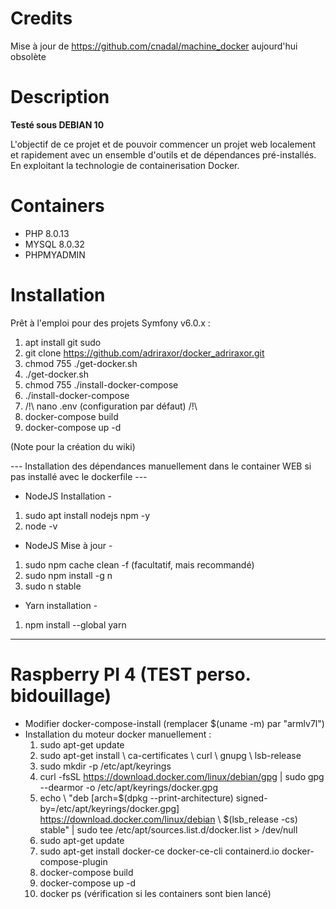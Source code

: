 # Credits 

Mise à jour de https://github.com/cnadal/machine_docker aujourd'hui obsolète  

# Description 

**Testé sous DEBIAN 10**

L'objectif de ce projet et de pouvoir commencer un projet web localement et rapidement avec un ensemble d'outils et de dépendances pré-installés. En exploitant la technologie de containerisation Docker. 

# Containers 

- PHP 8.0.13 
- MYSQL 8.0.32
- PHPMYADMIN

# Installation 

Prêt à l'emploi pour des projets Symfony v6.0.x : 

1) apt install git sudo
2) git clone https://github.com/adriraxor/docker_adriraxor.git
3) chmod 755 ./get-docker.sh 
4) ./get-docker.sh
5) chmod 755 ./install-docker-compose
6) ./install-docker-compose 
7) /!\ nano .env (configuration par défaut) /!\
8) docker-compose build
9) docker-compose up -d

(Note pour la création du wiki) 

--- Installation des dépendances manuellement dans le container WEB si pas installé avec le dockerfile ---

- NodeJS Installation - 

1) sudo apt install nodejs npm -y
2) node -v

- NodeJS Mise à jour - 

1) sudo npm cache clean -f (facultatif, mais recommandé) 
2) sudo npm install -g n
3) sudo n stable

- Yarn installation - 

1) npm install --global yarn

---------------------------------------------------------------------------------------------------------------------------------------------------------

# Raspberry PI 4 (TEST perso. bidouillage)

- Modifier docker-compose-install (remplacer $(uname -m) par "armlv7l")
- Installation du moteur docker manuellement :
    1) sudo apt-get update
    2) sudo apt-get install \ ca-certificates \ curl \ gnupg \ lsb-release
    3) sudo mkdir -p /etc/apt/keyrings
    4) curl -fsSL https://download.docker.com/linux/debian/gpg | sudo gpg --dearmor -o /etc/apt/keyrings/docker.gpg
    5) echo \ "deb [arch=$(dpkg --print-architecture) signed-by=/etc/apt/keyrings/docker.gpg] https://download.docker.com/linux/debian \ $(lsb_release -cs) stable" | sudo tee /etc/apt/sources.list.d/docker.list > /dev/null
    6) sudo apt-get update
    7) sudo apt-get install docker-ce docker-ce-cli containerd.io docker-compose-plugin
    8) docker-compose build
    9) docker-compose up -d
    10) docker ps (vérification si les containers sont bien lancé)
